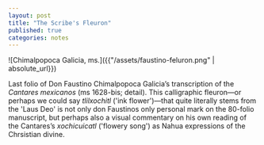 ```yaml
---
layout: post
title: "The Scribe's Fleuron"
published: true
categories: notes
---
```


![Chimalpopoca Galicia, ms.]({{"/assets/faustino-feluron.png" | absolute_url}})

Last folio of Don Faustino Chimalpopoca Galicia’s transcription of the *Cantares mexicanos* (ms 1628-bis; detail). 
This calligraphic fleuron—or perhaps we could say *tlilxochitl* ('ink flower')—that quite literally stems from the 'Laus Deo' is not only don Faustinos only personal mark on the 80-folio manuscript, but perhaps also a visual commentary on his own reading of the Cantares’s *xochicuicatl* ('flowery song') as Nahua expressions of the Chrsistian divine. 

